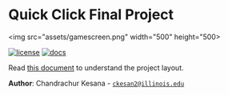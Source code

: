 # Quick Click Final Project

<img src="assets/gamescreen.png" width="500" height="500>

[![license](https://img.shields.io/badge/license-MIT-green)](LICENSE)
[![docs](https://img.shields.io/badge/docs-yes-brightgreen)](docs/README.md)

Read [this document](https://cliutils.gitlab.io/modern-cmake/chapters/basics/structure.html) to understand the project
layout.

**Author**: Chandrachur Kesana - [`ckesan2@illinois.edu`](mailto:ckesan2@illinois.edu)

